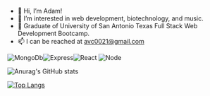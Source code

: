 - 👋 Hi, I’m Adam!
- 👀 I’m interested in web development, biotechnology, and music.
- 🌱 Graduate of University of San Antonio Texas Full Stack Web Development Bootcamp. 
- 📫 I can be reached at avc0021@gmail.com

![MongoDb](https://img.shields.io/badge/MongoDB-4EA94B?style=for-the-badge&logo=mongodb&logoColor=white)![Express](https://img.shields.io/badge/Express.js-000000?style=for-the-badge&logo=express&logoColor=white)![React](https://img.shields.io/badge/React-20232A?style=for-the-badge&logo=react&logoColor=61DAFB) ![Node](https://img.shields.io/badge/Node.js-339933?style=for-the-badge&logo=nodedotjs&logoColor=white)</br>

![Anurag's GitHub stats](https://github-readme-stats.vercel.app/api?username=avc0021&anuraghazra&show_icons=true&theme=dark&hide=stars)

[![Top Langs](https://github-readme-stats.vercel.app/api/top-langs/?username=avc0021&layout=compact&theme=dark)](https://github.com/anuraghazra/github-readme-stats)


